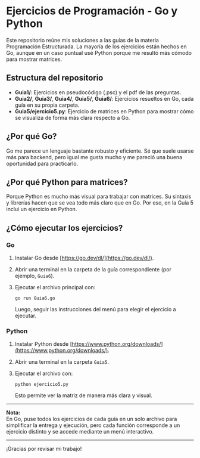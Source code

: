 # Ejercicios de Programación - Go y Python

Este repositorio reúne mis soluciones a las guías de la materia Programación Estructurada.
La mayoría de los ejercicios están hechos en Go, aunque en un caso puntual usé Python porque me resultó más cómodo para mostrar matrices.

## Estructura del repositorio

- **Guia1/**: Ejercicios en pseudocódigo (.psc) y el pdf de las preguntas.
- **Guia2/**, **Guia3/**, **Guia4/**, **Guia5/**, **Guia6/**: Ejercicios resueltos en Go, cada guía en su propia carpeta.
- **Guia5/ejercicio5.py**: Ejercicio de matrices en Python para mostrar cómo se visualiza de forma más clara respecto a Go.

## ¿Por qué Go?

Go me parece un lenguaje bastante robusto y eficiente.
Sé que suele usarse más para backend, pero igual me gusta mucho y me pareció una buena oportunidad para practicarlo.

## ¿Por qué Python para matrices?

Porque Python es mucho más visual para trabajar con matrices. Su sintaxis y librerías hacen que se vea todo más claro que en Go.
Por eso, en la Guía 5 incluí un ejercicio en Python.

## ¿Cómo ejecutar los ejercicios?

### Go

1. Instalar Go desde [https://go.dev/dl/](https://go.dev/dl/).
2. Abrir una terminal en la carpeta de la guía correspondiente (por ejemplo, `Guia6`).
3. Ejecutar el archivo principal con:

   ```
   go run Guia6.go
   ```

   Luego, seguir las instrucciones del menú para elegir el ejercicio a ejecutar.

### Python

1. Instalar Python desde [https://www.python.org/downloads/](https://www.python.org/downloads/).
2. Abrir una terminal en la carpeta `Guia5`.
3. Ejecutar el archivo con:

   ```
   python ejercicio5.py
   ```

   Esto permite ver la matriz de manera más clara y visual.

---

**Nota:**  
En Go, puse todos los ejercicios de cada guía en un solo archivo para simplificar la entrega y ejecución, pero cada función corresponde a un ejercicio distinto y se accede mediante un menú interactivo.

---

¡Gracias por revisar mi trabajo!
